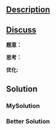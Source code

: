 ## [Description]()


## [Discuss]()
**题意：**   


**思考：**  

**优化:**   


## Solution
### MySolution


### Better Solution
